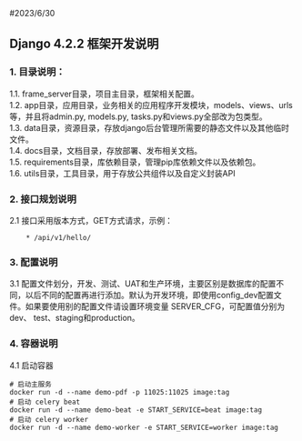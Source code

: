 #2023/6/30
## Django 4.2.2 框架开发说明

### 1. 目录说明：
1.1. frame_server目录，项目主目录，框架相关配置。   
1.2. app目录，应用目录，业务相关的应用程序开发模块，models、views、urls等，并且将admin.py, models.py, tasks.py和views.py全部改为包类型。    
1.3. data目录，资源目录，存放django后台管理所需要的静态文件以及其他临时文件。    
1.4. docs目录，文档目录，存放部署、发布相关文档。    
1.5. requirements目录，库依赖目录，管理pip库依赖文件以及依赖包。    
1.6. utils目录，工具目录，用于存放公共组件以及自定义封装API      

### 2. 接口规划说明   
2.1 接口采用版本方式，GET方式请求，示例：   
```shell
    * /api/v1/hello/
```

### 3. 配置说明   
3.1 配置文件划分，开发、测试、UAT和生产环境，主要区别是数据库的配置不同，以后不同的配置再进行添加。默认为开发环境，即使用config_dev配置文件。如果要使用别的配置文件请设置环境变量 SERVER_CFG，可配置值分别为dev、 test、staging和production。

### 4. 容器说明   
4.1 启动容器   
```shell
# 启动主服务
docker run -d --name demo-pdf -p 11025:11025 image:tag
# 启动 celery beat
docker run -d --name demo-beat -e START_SERVICE=beat image:tag
# 启动 celery worker
docker run -d --name demo-worker -e START_SERVICE=worker image:tag 
```
